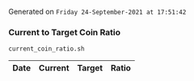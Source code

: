 Generated on `Friday 24-September-2021 at 17:51:42`

### Current to Target Coin Ratio
`current_coin_ratio.sh`

Date|Current|Target|Ratio
---|---|---|---
